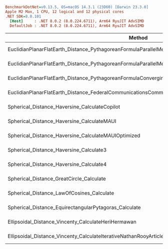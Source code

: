 ``` ini

BenchmarkDotNet=v0.13.5, OS=macOS 14.3.1 (23D60) [Darwin 23.3.0]
Apple M2 Max, 1 CPU, 12 logical and 12 physical cores
.NET SDK=8.0.101
  [Host]     : .NET 8.0.2 (8.0.224.6711), Arm64 RyuJIT AdvSIMD
  DefaultJob : .NET 8.0.2 (8.0.224.6711), Arm64 RyuJIT AdvSIMD


```
|                                                                                                    Method |       Mean |     Error |    StdDev |
|---------------------------------------------------------------------------------------------------------- |-----------:|----------:|----------:|
|       EuclidianPlanarFlatEarth_Distance_PythagoreanFormulaParallelMeridians_CalculateWithRadiusAtLatitude |  14.981 ns | 0.2515 ns | 0.2230 ns |
| EuclidianPlanarFlatEarth_Distance_PythagoreanFormulaParallelMeridians_CalculateSphericalProjectionToPlane |   5.525 ns | 0.0582 ns | 0.0545 ns |
|                        EuclidianPlanarFlatEarth_Distance_PythagoreanFormulaConverginglMeridians_Calculate |   5.715 ns | 0.0514 ns | 0.0481 ns |
|                               EuclidianPlanarFlatEarth_Distance_FederalCommunicationsCommission_Calculate |  21.509 ns | 0.1445 ns | 0.1352 ns |
|                                                             Spherical_Distance_Haversine_CalculateCopilot |  24.475 ns | 0.1577 ns | 0.1398 ns |
|                                                                Spherical_Distance_Haversine_CalculateMAUI |  21.831 ns | 0.1476 ns | 0.1381 ns |
|                                                       Spherical_Distance_Haversine_CalculateMAUIOptimized |  20.514 ns | 0.2238 ns | 0.2094 ns |
|                                                                   Spherical_Distance_Haversine_Calculate3 |  55.163 ns | 0.4106 ns | 0.3640 ns |
|                                                                   Spherical_Distance_Haversine_Calculate4 |  21.382 ns | 0.2175 ns | 0.2035 ns |
|                                                                  Spherical_Distance_GreatCircle_Calculate |   5.758 ns | 0.0539 ns | 0.0504 ns |
|                                                                 Spherical_Distance_LawOfCosines_Calculate |  27.622 ns | 0.3193 ns | 0.2987 ns |
|                                                     Spherical_Distance_EquirectangularPytagoras_Calculate |   5.821 ns | 0.0497 ns | 0.0440 ns |
|                                                       Ellipsoidal_Distance_Vincenty_CalculateHeriHermawan |  24.415 ns | 0.4118 ns | 0.3852 ns |
|                                         Ellipsoidal_Distance_Vincenty_CalculateIterativeNathanRooyArticle | 137.897 ns | 1.4328 ns | 1.3402 ns |
